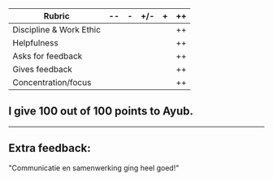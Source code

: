 
| Rubric                    | -- |  -  | +/- |  +  | ++  |
|---------------------------|----|-----|-----|-----|-----|
| Discipline & Work Ethic   |    |     |     |     |  ++ |
| Helpfulness               |    |     |     |     |  ++ |
| Asks for feedback         |    |     |     |     |  ++ |
| Gives feedback            |    |     |     |     |  ++ |
| Concentration/focus       |    |     |     |     |  ++ |

## I give 100 out of 100 points to Ayub.
---
## Extra feedback:

"Communicatie en samenwerking ging heel goed!"